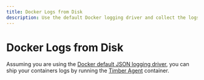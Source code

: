 ```yaml
---
title: Docker Logs from Disk
description: Use the default Docker logging driver and collect the logs from disk with the Timber Agent.
---
```


# Docker Logs from Disk

Assuming you are using the
[Docker default JSON logging driver](https://docs.docker.com/config/containers/logging/json-file/), you can ship your
containers logs by running the [Timber Agent](https://github.com/timberio/agent) container.
